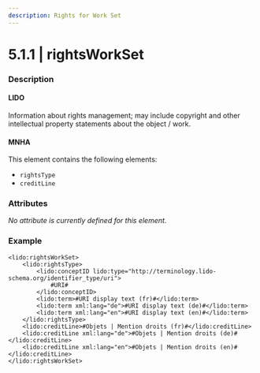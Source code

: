 ```yaml
---
description: Rights for Work Set
---
```


# 5.1.1 \| rightsWorkSet

### Description

#### LIDO

Information about rights management; may include copyright and other intellectual property statements about the object / work.

#### MNHA

This element contains the following elements:

* `rightsType`
* `creditLine`

### Attributes

_No attribute is currently defined for this element._

### Example

```markup
<lido:rightsWorkSet>
    <lido:rightsType>
        <lido:conceptID lido:type="http://terminology.lido-schema.org/identifier_type/uri">
            #URI#
        </lido:conceptID>
        <lido:term>#URI display text (fr)#</lido:term>
        <lido:term xml:lang="de">#URI display text (de)#</lido:term>
        <lido:term xml:lang="en">#URI display text (en)#</lido:term>
    </lido:rightsType>
    <lido:creditLine>#Objets | Mention droits (fr)#</lido:creditLine>
    <lido:creditLine xml:lang="de">#Objets | Mention droits (de)#</lido:creditLine>
    <lido:creditLine xml:lang="en">#Objets | Mention droits (en)#</lido:creditLine>
</lido:rightsWorkSet>
```

